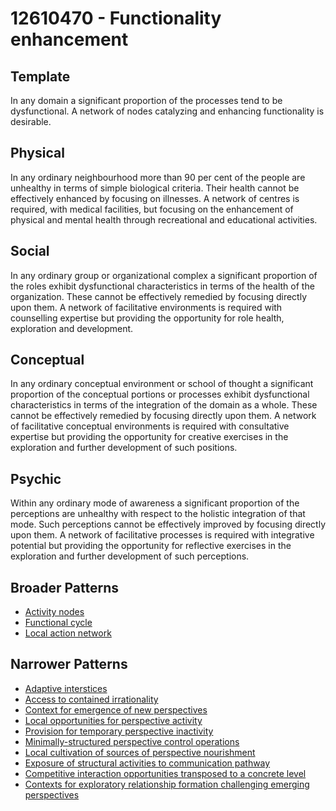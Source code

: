 # 12610470 - Functionality enhancement

## Template

In any domain a significant proportion of the processes tend to be dysfunctional. A network of nodes catalyzing and enhancing functionality is desirable.

## Physical

In any ordinary neighbourhood more than 90 per cent of the people are unhealthy in terms of simple biological criteria. Their health cannot be effectively enhanced by focusing on illnesses. A network of centres is required, with medical facilities, but focusing on the enhancement of physical and mental health through recreational and educational activities.

## Social

In any ordinary group or organizational complex a significant proportion of the roles exhibit dysfunctional characteristics in terms of the health of the organization. These cannot be effectively remedied by focusing directly upon them. A network of facilitative environments is required with counselling expertise but providing the opportunity for role health, exploration and development.

## Conceptual

In any ordinary conceptual environment or school of thought a significant proportion of the conceptual portions or processes exhibit dysfunctional characteristics in terms of the integration of the domain as a whole. These cannot be effectively remedied by focusing directly upon them. A network of facilitative conceptual environments is required with consultative expertise but providing the opportunity for creative exercises in the exploration and further development of such positions.

## Psychic

Within any ordinary mode of awareness a significant proportion of the perceptions are unhealthy with respect to the holistic integration of that mode. Such perceptions cannot be effectively improved by focusing directly upon them. A network of facilitative processes is required with integrative potential but providing the opportunity for reflective exercises in the exploration and further development of such perceptions.

## Broader Patterns

- [Activity nodes](12610300)
- [Functional cycle](12610260)
- [Local action network](12610450)

## Narrower Patterns

- [Adaptive interstices](12610480)
- [Access to contained irrationality](12610710)
- [Context for emergence of new perspectives](12610650)
- [Local opportunities for perspective activity](12611570)
- [Provision for temporary perspective inactivity](12611500)
- [Minimally-structured perspective control operations](12610810)
- [Local cultivation of sources of perspective nourishment](12611770)
- [Exposure of structural activities to communication pathway](12611650)
- [Competitive interaction opportunities transposed to a concrete level](12610720)
- [Contexts for exploratory relationship formation challenging emerging perspectives](12610730)
